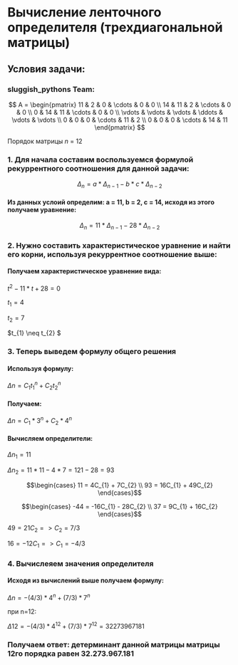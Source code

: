 # Вычисление ленточного определителя (трехдиагональной матрицы)
## Условия задачи:

### sluggish_pythons Team:

$$
A =
\begin{pmatrix}
11 & 2 & 0 & \cdots & 0 & 0 \\
14 & 11 & 2 & \cdots & 0 & 0 \\
0 & 14 & 11 & \cdots & 0 & 0 \\
\vdots & \vdots & \vdots & \ddots & \vdots & \vdots \\
0 & 0 & 0 & \cdots & 11 & 2 \\
0 & 0 & 0 & \cdots & 14 & 11
\end{pmatrix}
$$

Порядок матрицы *n* = 12

### 1. Для начала составим воспользуемся формулой рекуррентного соотношения для данной задачи:
$$
\Delta_{n} = a * \Delta_{n-1} - b * c * \Delta_{n-2}
$$
#### Из данных услоий определим: a = 11, b = 2, c = 14, исходя из этого получаем уравнение:
$$
\Delta_{n} = 11 * \Delta_{n-1} - 28 * \Delta_{n-2}
$$
### 2. Нужно составить характеристическое уравнение и найти его корни, используя рекуррентное соотношение выше:
#### Получаем характеристическое уравнение вида:

$t^2 - 11 * t + 28 = 0$

$t_{1} = 4$

$t_{2} = 7$

$t_{1} \neq t_{2} $
### 3. Теперь выведем формулу общего решения

#### Используя формулу:

$\Delta n = С_{1}t_{1}^n + С_{2}t_{2}^n$

#### Получаем:

$\Delta n = С_{1}*3^n + С_{2}*4^n$

#### Вычисляем определители:

$\Delta n_{1} = 11$

$\Delta n_{2} = 11 * 11 - 4 * 7 = 121 - 28 = 93$

$$\begin{cases}
11 = 4С_{1} + 7С_{2} \\
93 = 16С_{1} + 49С_{2}
\end{cases}$$

$$\begin{cases}
-44 = -16С_{1} - 28С_{2} \\
37 = 9С_{1} + 16С_{2}
\end{cases}$$


$49 = 21С_{2} => С_{2}=7/3$

$16 = -12C_{1} => С_{1}=-4/3$

### 4. Вычислеяем значения определителя
#### Исходя из вычислений выше получаем формулу:

$\Delta n = -(4/3) * 4^{n} + (7/3) * 7^{n}$

при n=12:

$\Delta 12 = -(4/3) * 4^{12} + (7/3) * 7^{12} = 32273967181$

### Получаем ответ: детерминант данной матрицы матрицы 12го порядка равен 32.273.967.181
